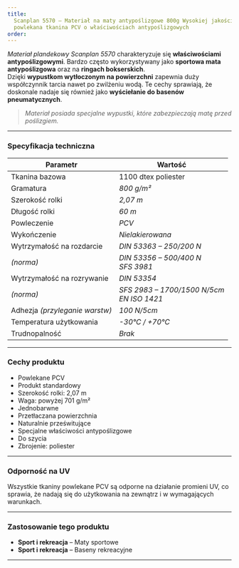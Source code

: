 ```yaml
---
title:
  Scanplan 5570 – Materiał na maty antypoślizgowe 800g Wysokiej jakości
  powlekana tkanina PCV o właściwościach antypoślizgowych
order:
---
```


_Materiał plandekowy Scanplan 5570_ charakteryzuje się **właściwościami
antypoślizgowymi**. Bardzo często wykorzystywany jako **sportowa mata
antypoślizgowa** oraz na **ringach bokserskich**.  
Dzięki **wypustkom wytłoczonym na powierzchni** zapewnia duży współczynnik
tarcia nawet po zwilżeniu wodą. Te cechy sprawiają, że doskonale nadaje się
również jako **wyściełanie do basenów pneumatycznych**.

> _Materiał posiada specjalne wypustki, które zabezpieczają matę przed
> poślizgiem._

---

### **Specyfikacja techniczna**

| **Parametr**                   | **Wartość**                                   |
| ------------------------------ | --------------------------------------------- |
| Tkanina bazowa                 | 1100 dtex poliester                           |
| Gramatura                      | _800 g/m²_                                    |
| Szerokość rolki                | _2,07 m_                                      |
| Długość rolki                  | _60 m_                                        |
| Powleczenie                    | _PCV_                                         |
| Wykończenie                    | _Nielakierowana_                              |
| Wytrzymałość na rozdarcie      | _DIN 53363 – 250/200 N_                       |
| _(norma)_                      | _DIN 53356 – 500/400 N_<br>_SFS 3981_         |
| Wytrzymałość na rozrywanie     | _DIN 53354_                                   |
| _(norma)_                      | _SFS 2983 – 1700/1500 N/5cm_<br>_EN ISO 1421_ |
| Adhezja _(przyleganie warstw)_ | _100 N/5cm_                                   |
| Temperatura użytkowania        | _-30°C / +70°C_                               |
| Trudnopalność                  | _Brak_                                        |

---

### **Cechy produktu**

- Powlekane PCV
- Produkt standardowy
- Szerokość rolki: 2,07 m
- Waga: powyżej 701 g/m²
- Jednobarwne
- Przetłaczana powierzchnia
- Naturalnie prześwitujące
- Specjalne właściwości antypoślizgowe
- Do szycia
- Zbrojenie: poliester

---

### **Odporność na UV**

Wszystkie tkaniny powlekane PCV są odporne na działanie promieni UV, co sprawia,
że nadają się do użytkowania na zewnątrz i w wymagających warunkach.

---

### **Zastosowanie tego produktu**

- **Sport i rekreacja** – Maty sportowe
- **Sport i rekreacja** – Baseny rekreacyjne

---

